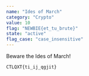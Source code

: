```yaml
---
name: "Ides of March"
category: "Crypto"
value: 10
flag: "NEWBIE{et_tu_brute}"
state: "active"
flag_case: "case_insensitive"
---
```


Beware the Ides of March!

`CTLQXT{ti_ij_qgjit}`
